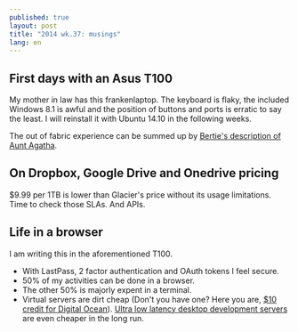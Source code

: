 ```yaml
---
published: true
layout: post
title: "2014 wk.37: musings"
lang: en
---
```


## First days with an Asus T100

My mother in law has this frankenlaptop. The keyboard is flaky, the included Windows 8.1 is awful and the position of buttons and ports is erratic to say the least. I will reinstall it with Ubuntu 14.10 in the following weeks. 

The out of fabric experience can be summed up by [Bertie's description of Aunt Agatha](http://en.wikipedia.org/wiki/Aunt_Agatha#Aunt_Agatha_as_described_by_Bertie).

## On Dropbox, Google Drive and Onedrive pricing
$9.99 per 1TB is lower than Glacier's price without its usage limitations. Time to check those SLAs. And APIs.

## Life in a browser
I am writing this in the aforementioned T100.

- With LastPass, 2 factor authentication and OAuth tokens I feel secure.
- 50% of my activities can be done in a browser.
- The other 50% is majorly expent in a terminal.
- Virtual servers are dirt cheap (Don't you have one? Here you are, [$10 credit for Digital Ocean](https://www.digitalocean.com/?refcode=138dd31b1e39)). [Ultra low latency desktop development servers](http://www.amazon.es/Intel-%C2%AE-D54250WYK-Ordenador-Sobremesa/dp/B00GHAKGDI/) are even cheaper in the long run.